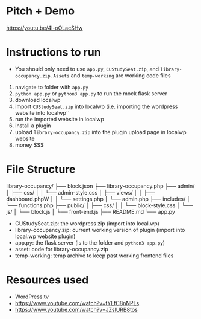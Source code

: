 # Pitch + Demo
https://youtu.be/4l-oOLacSHw

# Instructions to run
- You should only need to use ``app.py``, ``CUStudySeat.zip``, and ``library-occupancy.zip``. ``Assets`` and ``temp-working`` are working code files 
1) navigate to folder with ``app.py``
2) ``python app.py`` or ``python3 app.py`` to run the mock flask server
3) download localwp
4) import ``CUStudySeat.zip`` into localwp (i.e. importing the wordpress website into localwp``
5) run the imported website in localwp
6) install a plugin
7) upload ``library-occupancy.zip`` into the plugin upload page in localwp website
8) money $$$

# File Structure
library-occupancy/
├── block.json
├── library-occupancy.php 
├── admin/
│   ├── css/
│   │   └── admin-style.css
│   ├── views/
│   │   ├── dashboard.phpW
│   │   └── settings.php
│   └── admin.php
├── includes/
│   └── functions.php
├── public/
│   ├── css/
│   │   └── block-style.css
│   └── js/
│       └── block.js
│       └── front-end.js
├── README.md
└── app.py 

- CUStudySeat.zip: the wordpress zip (import into local.wp)
- library-occupancy.zip: current working version of plugin (import into local.wp website plugin)
- app.py: the flask server (ls to the folder and ``python3 app.py``)
- asset: code for library-occupancy.zip 
- temp-working: temp archive to keep past working frontend files

# Resources used
- WordPress.tv 
- https://www.youtube.com/watch?v=tYLfC8nNPLs
- https://www.youtube.com/watch?v=JZslURB8tos
